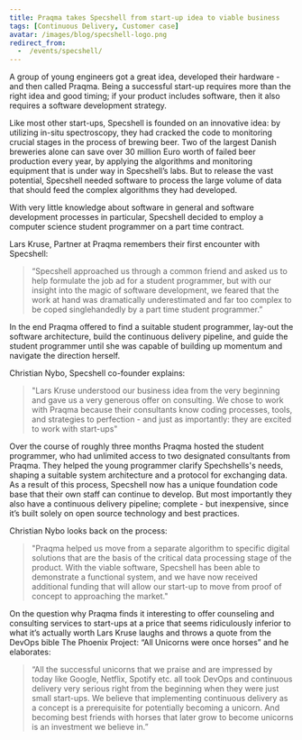 ```yaml
---
title: Praqma takes Specshell from start-up idea to viable business
tags: [Continuous Delivery, Customer case]
avatar: /images/blog/specshell-logo.png
redirect_from:
  -  /events/specshell/
---
```


A group of young engineers got a great idea, developed their hardware - and then called Praqma. Being a successful start-up requires more than the right idea and good timing; if your product includes software, then it also requires a software development strategy.<!--break-->

Like most other start-ups, Specshell is founded on an innovative idea: by utilizing in-situ spectroscopy, they had cracked the code to monitoring crucial stages in the process of brewing beer. Two of the largest Danish breweries alone can save over 30 million Euro worth of failed beer production every year, by applying the algorithms and monitoring equipment that is under way in Specshell’s labs. But to release the vast potential, Specshell needed software to process the large volume of data that should feed the complex algorithms they had developed.

With very little knowledge about software in general and software development processes in particular, Specshell decided to employ a computer science student programmer on a part time contract.

Lars Kruse, Partner at Praqma remembers their first encounter with Specshell:

> “Specshell approached us through a common friend and asked us to help formulate the job ad for a student programmer, but with our insight into the magic of software development, we feared that the work at hand was dramatically underestimated and far too complex to be coped singlehandedly by a part time student programmer.”

In the end Praqma offered to find a suitable student programmer, lay-out the software architecture, build the continuous delivery pipeline, and guide the student programmer until she was capable of building up momentum and navigate the direction herself.

Christian Nybo, Specshell co-founder explains:

>"Lars Kruse understood our business idea from the very beginning and gave us a very generous offer on consulting. We chose to work with Praqma because their consultants know coding processes, tools, and strategies to perfection - and just as importantly: they are excited to work with start-ups"

Over the course of roughly three months Praqma hosted the student programmer, who had unlimited access to two designated consultants from Praqma. They helped the young programmer clarify Spechshells's needs, shaping a suitable system architecture and a protocol for exchanging data. As a result of this process, Specshell now has a unique foundation code base that their own staff can continue to develop. But most importantly they also have a continuous delivery pipeline; complete - but inexpensive, since it’s built solely on open source technology and best practices.

Christian Nybo looks back on the process:

>"Praqma helped us move from a separate algorithm to specific digital solutions that are the basis of the critical data processing stage of the product. With the viable software, Specshell has been able to demonstrate a functional system, and we have now received additional funding that will allow our start-up to move from proof of concept to approaching the market."

On the question why Praqma finds it interesting to offer counseling and consulting services to start-ups at a price that seems ridiculously inferior to what it’s actually worth Lars Kruse laughs and throws a quote from the DevOps bible The Phoenix Project: “All Unicorns were once horses” and he elaborates:

>“All the successful unicorns that we praise and are impressed by today like Google, Netflix, Spotify etc. all took DevOps and continuous delivery very serious right from the beginning when they were just small start-ups. We believe that implementing continuous delivery as a concept is a prerequisite for potentially becoming a unicorn. And becoming best friends with horses that later grow to become unicorns is an investment we believe in.”
